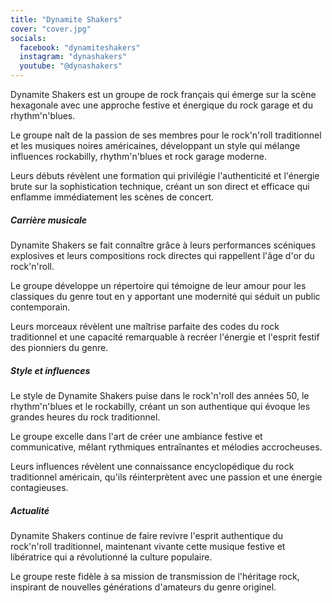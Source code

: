 ```yaml
---
title: "Dynamite Shakers"
cover: "cover.jpg"
socials:
  facebook: "dynamiteshakers"
  instagram: "dynashakers"
  youtube: "@dynashakers"
---
```


Dynamite Shakers est un groupe de rock français qui émerge sur la scène hexagonale avec une approche festive et
énergique du rock garage et du rhythm'n'blues.

Le groupe naît de la passion de ses membres pour le rock'n'roll traditionnel et les musiques noires américaines,
développant un style qui mélange influences rockabilly, rhythm'n'blues et rock garage moderne.

Leurs débuts révèlent une formation qui privilégie l'authenticité et l'énergie brute sur la sophistication technique,
créant un son direct et efficace qui enflamme immédiatement les scènes de concert.

##### Carrière musicale

Dynamite Shakers se fait connaître grâce à leurs performances scéniques explosives et leurs compositions rock directes
qui rappellent l'âge d'or du rock'n'roll.

Le groupe développe un répertoire qui témoigne de leur amour pour les classiques du genre tout en y apportant une
modernité qui séduit un public contemporain.

Leurs morceaux révèlent une maîtrise parfaite des codes du rock traditionnel et une capacité remarquable à recréer
l'énergie et l'esprit festif des pionniers du genre.

##### Style et influences

Le style de Dynamite Shakers puise dans le rock'n'roll des années 50, le rhythm'n'blues et le rockabilly, créant un son
authentique qui évoque les grandes heures du rock traditionnel.

Le groupe excelle dans l'art de créer une ambiance festive et communicative, mêlant rythmiques entraînantes et mélodies
accrocheuses.

Leurs influences révèlent une connaissance encyclopédique du rock traditionnel américain, qu'ils réinterprètent avec une
passion et une énergie contagieuses.

##### Actualité

Dynamite Shakers continue de faire revivre l'esprit authentique du rock'n'roll traditionnel, maintenant vivante cette
musique festive et libératrice qui a révolutionné la culture populaire.

Le groupe reste fidèle à sa mission de transmission de l'héritage rock, inspirant de nouvelles générations d'amateurs du
genre originel.
